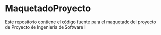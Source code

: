 # MaquetadoProyecto
Este repositorio contiene el código fuente para el maquetado del proyecto de Proyecto de Ingeniería de Software I
